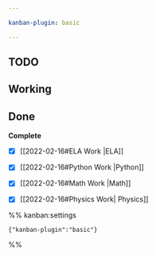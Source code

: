 ```yaml
---

kanban-plugin: basic

---
```


## TODO



## Working



## Done

**Complete**
- [x] [[2022-02-16#ELA Work |ELA]]
- [x] [[2022-02-16#Python Work |Python]]
- [x] [[2022-02-16#Math Work |Math]]
- [x] [[2022-02-16#Physics Work| Physics]]




%% kanban:settings
```
{"kanban-plugin":"basic"}
```
%%